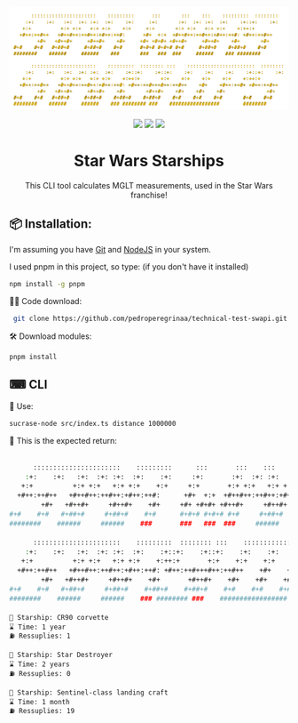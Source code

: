 <div align="center">
   <img  src="./assets/images/sw-starship-transparent.png"/>
</div>

<p align="center">
 <img src="https://img.shields.io/badge/Node.js-43853D?style=for-the-badge&logo=node.js&logoColor=white">
 <img src="https://img.shields.io/badge/typescript-%23323330.svg?style=for-the-badge&logo=typescript&logoColor=FFFFFF&color=2F74C0">
 <img src="https://img.shields.io/badge/pnpm-6DA55F?style=for-the-badge&logo=pnpm&logoColor=white&color=F69220">
</p>
<div align="center">
   <h1>Star Wars Starships</h1>
This CLI tool calculates MGLT measurements, used in the Star Wars franchise!

</br>
</div>

## 📦 Installation:

I'm assuming you have [Git](https://git-scm.com/) and [NodeJS](https://nodejs.org/en/) in your system.

I used pnpm in this project, so type: (if you don't have it installed)

```bash
npm install -g pnpm
```

👨‍💻 Code download:

```bash
 git clone https://github.com/pedroperegrinaa/technical-test-swapi.git
```

🛠 Download modules:

```bash
pnpm install
```
## ⌨ CLI

💜 Use:

```bash 
sucrase-node src/index.ts distance 1000000
```

💚 This is the expected return:

```bash

      ::::::::::::::::::::::    :::::::::      :::       :::    :::    :::::::::  :::::::: 
    :+:    :+:   :+:  :+: :+:  :+:    :+:     :+:       :+:  :+: :+:  :+:    :+::+:    :+: 
   +:+          +:+ +:+   +:+ +:+    +:+     +:+       +:+ +:+   +:+ +:+    +:++:+         
  +#++:++#++   +#++#++:++#++:+#++:++#:      +#+  +:+  +#++#++:++#++:+#++:++#: +#++:++#++   
        +#+   +#++#+     +#++#+    +#+     +#+ +#+#+ +#++#+     +#++#+    +#+       +#+    
#+#    #+#   #+##+#     #+##+#    #+#      #+#+# #+#+# #+#     #+##+#    #+##+#    #+#     
########    ######     ######    ###       ###   ###  ###     ######    ### ########    
   
      ::::::::::::::::::::::    :::::::::  :::::::: :::    :::::::::::::::::::::::  :::::::: 
    :+:    :+:   :+:  :+: :+:  :+:    :+::+:    :+::+:    :+:    :+:    :+:    :+::+:    :+: 
   +:+          +:+ +:+   +:+ +:+    +:++:+       +:+    +:+    +:+    +:+    +:++:+         
  +#++:++#++   +#++#++:++#++:+#++:++#: +#++:++#+++#++:++#++    +#+    +#++:++#+ +#++:++#++   
        +#+   +#++#+     +#++#+    +#+       +#++#+    +#+    +#+    +#+              +#+    
#+#    #+#   #+##+#     #+##+#    #+##+#    #+##+#    #+#    #+#    #+#       #+#    #+#     
########    ######     ######    ### ######## ###    #################        ########       

🚀 Starship: CR90 corvette
⌛ Time: 1 year
⛽ Ressuplies: 1 

🚀 Starship: Star Destroyer
⌛ Time: 2 years
⛽ Ressuplies: 0 

🚀 Starship: Sentinel-class landing craft
⌛ Time: 1 month
⛽ Ressuplies: 19 

```